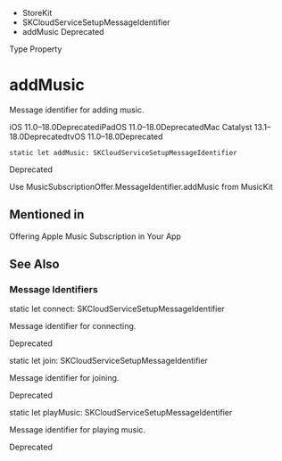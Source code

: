 

- StoreKit
- SKCloudServiceSetupMessageIdentifier
-  addMusic Deprecated

Type Property

# addMusic

Message identifier for adding music.

iOS 11.0–18.0DeprecatediPadOS 11.0–18.0DeprecatedMac Catalyst 13.1–18.0DeprecatedtvOS 11.0–18.0Deprecated

``` source
static let addMusic: SKCloudServiceSetupMessageIdentifier
```

Deprecated

Use MusicSubscriptionOffer.MessageIdentifier.addMusic from MusicKit

## Mentioned in 

Offering Apple Music Subscription in Your App

## See Also

### Message Identifiers

static let connect: SKCloudServiceSetupMessageIdentifier

Message identifier for connecting.

Deprecated

static let join: SKCloudServiceSetupMessageIdentifier

Message identifier for joining.

Deprecated

static let playMusic: SKCloudServiceSetupMessageIdentifier

Message identifier for playing music.

Deprecated

